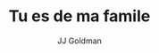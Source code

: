 ---
layout: post
title: Tu es de ma famile
author: JJ Goldman
language: "Français"
image:
  artist: jj-goldman.png
---